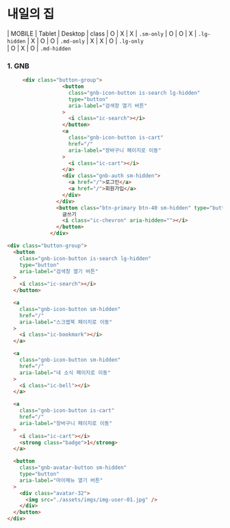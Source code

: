 # 내일의 집

| MOBILE | Tablet | Desktop | class
| O | X | X | `.sm-only`
| O | O | X | `.lg-hidden`
| X | O | O | `.md-only`
| X | X | O | `.lg-only`  
| O | X | O | `.md-hidden`

<!-- NOTE : Responsive Class Name -->

### 1. GNB

 <!-- NOTE : 로그인 하지 않았을 경우 -->

```html
     <div class="button-group">
                  <button
                    class="gnb-icon-button is-search lg-hidden"
                    type="button"
                    aria-label="검색창 열기 버튼"
                  >
                    <i class="ic-search"></i>
                  </button>
                  <a
                    class="gnb-icon-button is-cart"
                    href="/"
                    aria-label="장바구니 페이지로 이동"
                  >
                    <i class="ic-cart"></i>
                  </a>
                  <div class="gnb-auth sm-hidden">
                    <a href="/">로그인</a>
                    <a href="/">회원가입</a>
                  </div>
                </div>
                <button class="btn-primary btn-40 sm-hidden" type="button">
                  글쓰기
                  <i class="ic-chevron" aria-hidden=""></i>
                </button>
              </div>

```

 <!-- NOTE : 로그인을 한 경우 -->

```html
<div class="button-group">
  <button
    class="gnb-icon-button is-search lg-hidden"
    type="button"
    aria-label="검색창 열기 버튼"
  >
    <i class="ic-search"></i>
  </button>

  <a
    class="gnb-icon-button sm-hidden"
    href="/"
    aria-label="스크랩북 페이지로 이동"
  >
    <i class="ic-bookmark"></i>
  </a>

  <a
    class="gnb-icon-button sm-hidden"
    href="/"
    aria-label="내 소식 페이지로 이동"
  >
    <i class="ic-bell"></i>
  </a>

  <a
    class="gnb-icon-button is-cart"
    href="/"
    aria-label="장바구니 페이지로 이동"
  >
    <i class="ic-cart"></i>
    <strong class="badge">1</strong>
  </a>

  <button
    class="gnb-avatar-button sm-hidden"
    type="button"
    aria-label="마이메뉴 열기 버튼"
  >
    <div class="avatar-32">
      <img src="./assets/imgs/img-user-01.jpg" />
    </div>
  </button>
</div>
```
